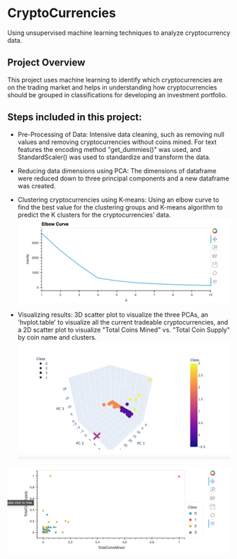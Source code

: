 # CryptoCurrencies
Using unsupervised machine learning techniques to analyze cryptocurrency data.

## Project Overview
This project uses machine learning to identify which cryptocurrencies are on the trading market and helps in understanding how cryptocurrencies should be grouped in classifications for developing an investment portfolio.

## Steps included in this project:

- Pre-Processing of Data: Intensive data cleaning, such as removing null values and removing cryptocurrencies without coins mined. For text features  the encoding method "get_dummies()" was used, and StandardScaler() was used to standardize and transform the data.

- Reducing data dimensions using PCA: The dimensions of dataframe were reduced down to three principal components and a new dataframe was created.

- Clustering cryptocurrencies using K-means: Using an elbow curve to find the best value for the clustering groups and K-means algorithm to predict the K clusters for the cryptocurrencies’ data.
![Elbow Curve](https://github.com/fouadZiaa/CryptoCurrencies/blob/ae690de3b62ac2fdb6cfff0e30c0c5a4a7d3a990/Resources/Elbow_Curve.png)

- Visualizing results: 3D scatter plot to visualize the three PCAs, an 'hvplot.table' to visualize all the current tradeable cryptocurrencies, and a 2D scatter plot to visualize "Total Coins Mined" vs. "Total Coin Supply" by coin name and clusters.
![Scatter Plot](https://github.com/fouadZiaa/CryptoCurrencies/blob/f229b7816d0dc1fad2a75e1e9f6eec313c40930f/Resources/Scatter_plot.png)

![Mined vs Supply](https://github.com/fouadZiaa/CryptoCurrencies/blob/3009cae379648be6be50220d20a884b7f0bfbab5/Resources/supply_v_mined.png)
